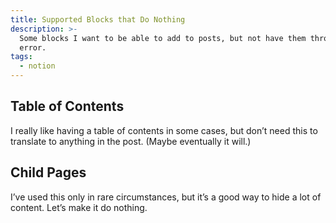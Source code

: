 ```yaml
---
title: Supported Blocks that Do Nothing
description: >-
  Some blocks I want to be able to add to posts, but not have them throw an
  error.
tags:
  - notion
---
```


## Table of Contents

I really like having a table of contents in some cases, but don’t need this to translate to anything in the post. (Maybe eventually it will.)

## Child Pages

I’ve used this only in rare circumstances, but it’s a good way to hide a lot of content. Let’s make it do nothing.
